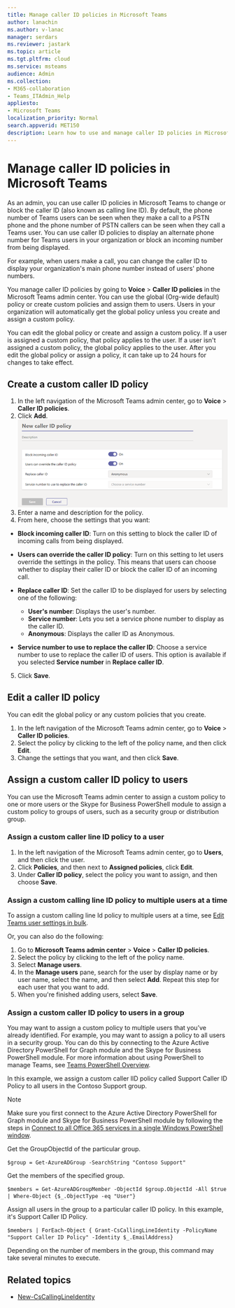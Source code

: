 ```yaml
---
title: Manage caller ID policies in Microsoft Teams
author: lanachin
ms.author: v-lanac
manager: serdars
ms.reviewer: jastark
ms.topic: article
ms.tgt.pltfrm: cloud
ms.service: msteams
audience: Admin
ms.collection: 
- M365-collaboration
- Teams_ITAdmin_Help
appliesto: 
- Microsoft Teams
localization_priority: Normal
search.appverid: MET150
description: Learn how to use and manage caller ID policies in Microsoft Teams to change or block the caller ID of Teams users in your organization. 
---
```


# Manage caller ID policies in Microsoft Teams

As an admin, you can use caller ID policies in Microsoft Teams to change or block the caller ID (also known as calling line ID). By default, the phone number of Teams users can be seen when they make a call to a PSTN phone and the phone number of PSTN callers can be seen when they call a Teams user. You can use caller ID policies to display an alternate phone number for Teams users in your organization or block an incoming number from being displayed.

For example, when users make a call, you can change the caller ID to display your organization's main phone number instead of users' phone numbers.

You manage caller ID policies by going to **Voice** > **Caller ID policies** in the Microsoft Teams admin center. You can use the global (Org-wide default) policy or create custom policies and assign them to users. Users in your organization will automatically get the global policy unless you create and assign a custom policy.

You can edit the global policy or create and assign a custom policy. If a user is assigned a custom policy, that policy applies to the user. If a user isn't assigned a custom policy, the global policy applies to the user. After you edit the global policy or assign a policy, it can take up to 24 hours for changes to take effect.

## Create a custom caller ID policy

1. In the left navigation of the Microsoft Teams admin center, go to **Voice** > **Caller ID policies**.
2. Click **Add**.
    ![Screen shot of new caller ID policy page in the admin center](media/caller-id-policies-add-policy.png)
3. Enter a name and description for the policy.
4. From here, choose the settings that you want:

- **Block incoming caller ID**: Turn on this setting to block the caller ID of incoming calls from being displayed.
- **Users can override the caller ID policy**: Turn on this setting to let users override the settings in the policy. This means that users can choose whether to display their caller ID or block the caller ID of an incoming call.
- **Replace caller ID**: Set the caller ID to be displayed for users by selecting one of the following:

    - **User's number**: Displays the user's number. 
    - **Service number**: Lets you set a service phone number to display as the caller ID.
    - **Anonymous**: Displays the caller ID as Anonymous.

- **Service number to use to replace the caller ID**: Choose a service number to use to replace the caller ID of users. This option is available if you selected **Service number** in **Replace caller ID**.

5. Click **Save**.

## Edit a caller ID policy

You can edit the global policy or any custom policies that you create. 

1. In the left navigation of the Microsoft Teams admin center, go to **Voice** > **Caller ID policies**.
2. Select the policy by clicking to the left of the policy name, and then click **Edit**.
3. Change the settings that you want, and then click **Save**.

## Assign a custom caller ID policy to users

You can use the Microsoft Teams admin center to assign a custom policy to one or more users or the Skype for Business PowerShell module to assign a custom policy to groups of users, such as a security group or distribution group.

### Assign a custom caller line ID policy to a user

1. In the left navigation of the Microsoft Teams admin center, go to **Users**, and then click the user.
2. Click **Policies**, and then next to **Assigned policies**, click **Edit**.
3. Under **Caller ID policy**, select the policy you want to assign, and then choose **Save**.

### Assign a custom calling line ID policy to multiple users at a time

To assign a custom calling line Id policy to multiple users at a time, see [Edit Teams user settings in bulk](edit-user-settings-in-bulk.md).

Or, you can also do the following:

1. Go to **Microsoft Teams admin center** > **Voice** > **Caller ID policies**.
2. Select the policy by clicking to the left of the policy name.
3. Select **Manage users**.
4. In the **Manage users** pane, search for the user by display name or by user name, select the name, and then select **Add**. Repeat this step for each user that you want to add.
5. When you're finished adding users, select **Save**.

### Assign a custom caller ID policy to users in a group

You may want to assign a custom  policy to multiple users that you’ve already identified. For example, you may want to assign a policy to all users in a security group. You can do this by connecting to the Azure Active Directory PowerShell for Graph module and the Skype for Business PowerShell module. For more information about using PowerShell to manage Teams, see [Teams PowerShell Overview](teams-powershell-overview.md).

In this example, we assign a custom caller lID policy called Support Caller ID Policy to all users in the Contoso Support group.  

> [!NOTE]
> Make sure you first connect to the Azure Active Directory PowerShell for Graph module and Skype for Business PowerShell module by following the steps in [Connect to all Office 365 services in a single Windows PowerShell window](https://docs.microsoft.com/office365/enterprise/powershell/connect-to-all-office-365-services-in-a-single-windows-powershell-window).

Get the GroupObjectId of the particular group.
```
$group = Get-AzureADGroup -SearchString "Contoso Support"
```
Get the members of the specified group.
```
$members = Get-AzureADGroupMember -ObjectId $group.ObjectId -All $true | Where-Object {$_.ObjectType -eq "User"}
```
Assign all users in the group to a particular caller ID policy. In this example, it's Support Caller ID Policy.
```
$members | ForEach-Object { Grant-CsCallingLineIdentity -PolicyName "Support Caller ID Policy" -Identity $_.EmailAddress}
``` 
Depending on the number of members in the group, this command may take several minutes to execute.

 ## Related topics

- [New-CsCallingLineIdentity](https://docs.microsoft.com/powershell/module/skype/new-cscallinglineidentity?view=skype-ps)

